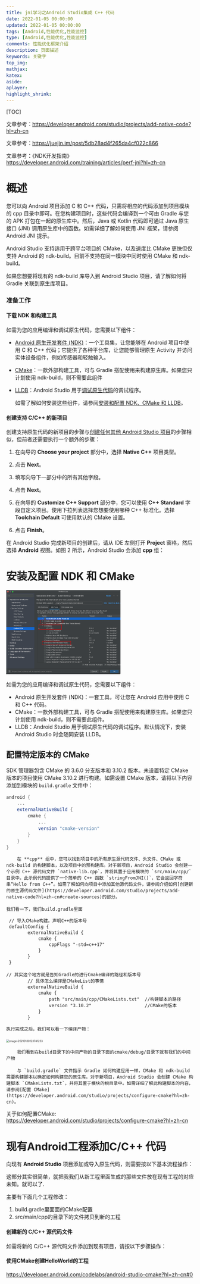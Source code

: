 ```yaml
---
title: jni学习之Android Studio集成 C++ 代码
date: 2022-01-05 00:00:00
updated: 2022-01-05 00:00:00
tags: [Android,性能优化,性能监控]
type: [Android,性能优化,性能监控]
comments: 性能优化框架介绍
description: 页面描述
keywords: 关键字
top_img:
mathjax:
katex:
aside:
aplayer:
highlight_shrink:
---
```




[TOC]



文章参考：https://developer.android.com/studio/projects/add-native-code?hl=zh-cn

文章参考：https://juejin.im/post/5db28ad4f265da4cf022c866

文章参考：《NDK开发指南》https://developer.android.com/training/articles/perf-jni?hl=zh-cn

# 概述

您可以向 Android 项目添加 C 和 C++ 代码，只需将相应的代码添加到项目模块的 cpp 目录中即可。在您构建项目时，这些代码会编译到一个可由 Gradle 与您的 APK 打包在一起的原生库中。然后，Java 或 Kotlin 代码即可通过 Java 原生接口 (JNI) 调用原生库中的函数。如需详细了解如何使用 JNI 框架，请参阅 Android JNI 提示。

Android Studio 支持适用于跨平台项目的 CMake，以及速度比 CMake 更快但仅支持 Android 的 ndk-build。目前不支持在同一模块中同时使用 CMake 和 ndk-build。

如果您想要将现有的 ndk-build 库导入到 Android Studio 项目，请了解如何将 Gradle 关联到原生库项目。

### 准备工作

#### 下载 NDK 和构建工具

如需为您的应用编译和调试原生代码，您需要以下组件：

- [Android 原生开发套件 (NDK)](https://developer.android.com/ndk?hl=zh-cn)：一个工具集，让您能够在 Android 项目中使用 C 和 C++ 代码；它提供了各种平台库，让您能够管理原生 Activity 并访问实体设备组件，例如传感器和轻触输入。

- [CMake](https://cmake.org/)：一款外部构建工具，可与 Gradle 搭配使用来构建原生库。如果您只计划使用 ndk-build，则不需要此组件

- [LLDB](http://lldb.llvm.org/)：Android Studio 用于[调试原生代码](https://developer.android.com/studio/debug?hl=zh-cn)的调试程序。

  如需了解如何安装这些组件，请参阅[安装和配置 NDK、CMake 和 LLDB](https://developer.android.com/studio/projects/install-ndk?hl=zh-cn)。

#### 创建支持 C/C++ 的新项目

创建支持原生代码的新项目的步骤与[创建任何其他 Android Studio 项目](https://developer.android.com/studio/projects/create-project?hl=zh-cn)的步骤相似，但前者还需要执行一个额外的步骤：

1. 在向导的 **Choose your project** 部分中，选择 **Native C++** 项目类型。

   

2. 点击 **Next**。

3. 填写向导下一部分中的所有其他字段。

4. 点击 **Next**。

5. 在向导的 **Customize C++ Support** 部分中，您可以使用 **C++ Standard** 字段自定义项目。使用下拉列表选择您想要使用哪种 C++ 标准化。选择 **Toolchain Default** 可使用默认的 CMake 设置。

6. 点击 **Finish**。

在 Android Studio 完成新项目的创建后，请从 IDE 左侧打开 **Project** 窗格，然后选择 **Android** 视图。如图 2 所示，Android Studio 会添加 **cpp** 组：



# 安装及配置 NDK 和 CMake

<img src="images/image-20220622090128756.png" alt="image-20220622090128756" style="zoom:30%;" />

如需为您的应用编译和调试原生代码，您需要以下组件：

- Android 原生开发套件 (NDK)：一套工具，可让您在 Android 应用中使用 C 和 C++ 代码。
- CMake：一款外部构建工具，可与 Gradle 搭配使用来构建原生库。如果您只计划使用 ndk-build，则不需要此组件。
- LLDB：Android Studio 用于调试原生代码的调试程序。默认情况下，安装 Android Studio 时会随同安装 LLDB。

## 配置特定版本的 CMake 

SDK 管理器包含 CMake 的 3.6.0 分支版本和 3.10.2 版本。未设置特定 CMake 版本的项目使用 CMake 3.10.2 进行构建。如需设置 CMake 版本，请将以下内容添加到模块的 `build.gradle` 文件中：

```groovy
android {
    ...
    externalNativeBuild {
        cmake {
            ...
            version "cmake-version"
        }
    }
}
```



		在 **cpp** 组中，您可以找到项目中的所有原生源代码文件、头文件、CMake 或 ndk-build 的构建脚本，以及项目中的预构建库。对于新项目，Android Studio 会创建一个示例 C++ 源代码文件 `native-lib.cpp`，并将其置于应用模块的 `src/main/cpp/` 目录中。此示例代码提供了一个简单的 C++ 函数 `stringFromJNI()`，它会返回字符串“Hello from C++”。如需了解如何向项目中添加其他源代码文件，请参阅介绍如何[创建新的原生源代码文件](https://developer.android.com/studio/projects/add-native-code?hl=zh-cn#create-sources)的部分。
	
	我们看一下，我们build.gradle里面

```
 // 导入CMake构建。声明C++的版本号
 defaultConfig {
        externalNativeBuild {
            cmake {
                cppFlags "-std=c++17"
            }
        }
 }       

// 其实这个地方就是告知Gradle的进行Cmake编译的路径和版本号
        // 具体怎么编译是CMakeList的事情
        externalNativeBuild {
            cmake {
                path "src/main/cpp/CMakeLists.txt"  //构建脚本的路径
                version "3.10.2"                    //CMake的版本
            }
        }
```

	执行完成之后，我们可以看一下编译产物：

<img src="https://gitee.com/frewen1225/ImageUploader/raw/master/freweniMac/20210130123815.png" alt="image-20210130123741233" style="zoom:50%;" />

		我们看到在build目录下的中间产物的目录下面的cmake/debug/目录下就有我们的中间产物
	
		与 `build.gradle` 文件指示 Gradle 如何构建应用一样，CMake 和 ndk-build 需要构建脚本以确定如何构建您的原生库。对于新项目，Android Studio 会创建 CMake 构建脚本 `CMakeLists.txt`，并将其置于模块的根目录中。如需详细了解此构建脚本的内容，请参阅[配置 CMake](https://developer.android.com/studio/projects/configure-cmake?hl=zh-cn)。

关于如何配置CMake:  https://developer.android.com/studio/projects/configure-cmake?hl=zh-cn



# 现有Android工程添加C/C++ 代码

向现有 **Android Studio** 项目添加或导入原生代码，则需要按以下基本流程操作：

 这部分其实很简单，就把我我们从新工程里面生成的那些文件放在现有工程的对应未知。就可以了.

主要有下面几个工程修改：

1. build.gradle里面面的CMake配置
2. src/main/cpp的目录下的文件拷贝到新的工程

#### 创建新的 C/C++ 源代码文件

如需将新的 C/C++ 源代码文件添加到现有项目，请按以下步骤操作：



#### 使用CMake创建HelloWorld的工程

https://developer.android.com/codelabs/android-studio-cmake?hl=zh-cn#0